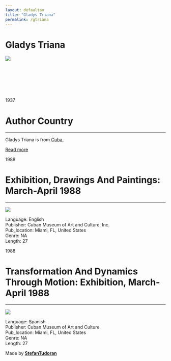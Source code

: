 ```yaml
---
layout: defaultau
title: "Gladys Triana"
permalink: /gtriana
---
```

<!-- partial:index.partial.html -->
<div class="content">
    <h1>Gladys Triana</h1>
    <div class="quote">
        <div><img src="https://upload.wikimedia.org/wikipedia/commons/3/3e/Gladys_Triana_-_Portrait%2C_2003.jpg" class="logo"></div>
    </div>
    <div class="timeline">
        <div style="padding-bottom:100px;"></div>
        <div class="block">
            <div class="date right"><p class="right"> 1937 </p></div>
            <div class="dot"></div>
            <div class="left first">
            <div class="author_country">
                <h1>Author Country</h1><hr>
          <div class="aclocation">  <p>Gladys Triana is from <a href="http://localhost:4000/14"> Cuba.</a></p></div>
                <div class="acreadmore">  <a href="https://en.wikipedia.org/wiki/Gladys_Triana" target="_blank">Read more</a></div>
            </div>
            </div>
        </div>
        <div class="block">
            <div class="date left"><p class="left">1988</p></div>
            <div class="dot"></div>
            <div class="right">
                <h1>Exhibition, Drawings And Paintings: March-April 1988</h1><hr>
                <p><img src="https://voca.network/wp-content/uploads/2020/08/VoCA_Talks-page_Gladys-Triana.jpg"></p>
                <p>
                Language: English<br/>
                Publisher: Cuban Museum of Art and Culture, Inc.<br/>
                Pub_location: Miami, FL, United States<br/>
                Genre: NA<br/>
                Length: 27</p>
            </div>
        </div>
        <div class="block">
            <div class="date right"><p class="right">1988</p></div>
            <div class="dot"></div>
            <div class="left hide">
                <h1>Transformation And Dynamics Through Motion: Exhibition, March-April 1988</h1><hr>
                <p><img src="http://www.thechillconcept.com/wp-content/uploads/2014/08/gladys.jpg"></p>
                <p>Language: Spanish<br/>
                Publisher: Cuban Museum of Art and Culture<br/>
                Pub_location: Miami, FL, United States<br/>
                Genre: NA<br/>
                Length: 27</p>
            </div>
        </div>
        <div id="footer">
        <p id="copyright">Made by&nbsp;<strong><a href="https://www.linkedin.com/in/nicolae-stefan-tudoran-b02291127/" target="_blank">StefanTudoran</a></strong></p>
    </div>
</div>
<!-- partial -->
  <script src='https://cdnjs.cloudflare.com/ajax/libs/jquery/3.1.1/jquery.min.js'></script><script  src="assets/js/authorscript.js"></script>
